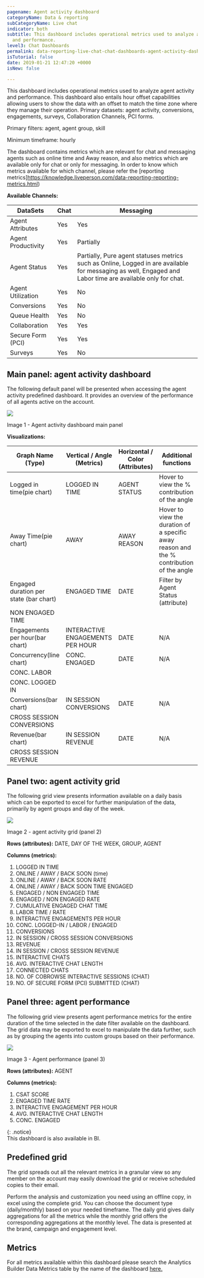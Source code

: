 ```yaml
---
pagename: Agent activity dashboard
categoryName: Data & reporting
subCategoryName: Live chat
indicator: both
subtitle: This dashboard includes operational metrics used to analyze agent activity
  and performance.
level3: Chat Dashboards
permalink: data-reporting-live-chat-chat-dashboards-agent-activity-dashboard.html
isTutorial: false
date: 2019-01-21 12:47:20 +0000
isNew: false

---
```

This dashboard includes operational metrics used to analyze agent activity and performance. This dashboard also entails hour offset capabilities allowing users to show the data with an offset to match the time zone where they manage their operation.
Primary datasets: agent activity, conversions, engagements, surveys, Collaboration Channels, PCI forms.

Primary filters: agent, agent group, skill

Minimum timeframe: hourly

The dashboard contains metrics which are relevant for chat and messaging agents such as online time and Away reason, and also metrics which are available only for chat or only for messaging. 
In order to know which metrics available for which channel, please refer the [reporting metrics]https://knowledge.liveperson.com/data-reporting-reporting-metrics.html)

**Available Channels:**

| DataSets | Chat | Messaging | 
| --- | --- | --- | 
| Agent Attributes | Yes | Yes | 
| Agent Productivity | Yes | Partially | 
| Agent Status | Yes | Partially, Pure agent statuses metrics such as Online, Logged in are available for messaging as well, Engaged and Labor time are available only for chat. | 
| Agent Utilization | Yes | No | 
| Conversions | Yes | No | 
| Queue Health | Yes | No | 
| Collaboration | Yes | Yes |
| Secure Form (PCI)| Yes | Yes |
| Surveys | Yes | No |

## Main panel: agent activity dashboard

The following default panel will be presented when accessing the agent activity predefined dashboard. It provides an overview of the performance of all agents active on the account.

![](/img/Agent_Activity_agent_activity_dashboard.jpg)

Image 1 - Agent activity dashboard main panel

**Visualizations:**

| Graph Name (Type) | Vertical / Angle (Metrics) | Horizontal / Color (Attributes) | Additional functions |
| --- | --- | --- | --- |
| Logged in time(pie chart) | LOGGED IN TIME | AGENT STATUS | Hover to view the % contribution of the angle |
| Away Time(pie chart) | AWAY | AWAY REASON | Hover to view the duration of a specific away reason and the % contribution of the angle |
| Engaged duration per state (bar chart) | ENGAGED TIME | DATE | Filter by Agent Status (attribute) |
| NON ENGAGED TIME |  |  |  |
| Engagements per hour(bar chart) | INTERACTIVE ENGAGEMENTS PER HOUR | DATE | N/A |
| Concurrency(line chart) | CONC. ENGAGED | DATE | N/A |
| CONC. LABOR |  |  |  |
| CONC. LOGGED IN |  |  |  |
| Conversions(bar chart) | IN SESSION CONVERSIONS | DATE | N/A |
| CROSS SESSION CONVERSIONS |  |  |  |
| Revenue(bar chart) | IN SESSION REVENUE | DATE | N/A |
| CROSS SESSION REVENUE |  |  |  |

## Panel two: agent activity grid

The following grid view presents information available on a daily basis which can be exported to excel for further manipulation of the data, primarily by agent groups and day of the week.

![](/img/Agent-Activity-Grid.jpg)

Image 2 - agent activity grid (panel 2)

**Rows (attributes):** DATE, DAY OF THE WEEK, GROUP, AGENT

**Columns (metrics):**

 1. LOGGED IN TIME
 2. ONLINE / AWAY / BACK SOON (time)
 3. ONLINE / AWAY / BACK SOON RATE
 4. ONLINE / AWAY / BACK SOON TIME ENGAGED
 5. ENGAGED / NON ENGAGED TIME
 6. ENGAGED / NON ENGAGED RATE
 7. CUMULATIVE ENGAGED CHAT TIME
 8. LABOR TIME / RATE
 9. INTERACTIVE ENGAGEMENTS PER HOUR
10. CONC. LOGGED-IN / LABOR / ENGAGED
11. CONVERSIONS
12. IN SESSION / CROSS SESSION CONVERSIONS
13. REVENUE
14. IN SESSION / CROSS SESSION REVENUE
15. INTERACTIVE CHATS
16. AVG. INTERACTIVE CHAT LENGTH
17. CONNECTED CHATS
18. NO. OF COBROWSE INTERACTIVE SESSIONS (CHAT)
19. NO. OF SECURE FORM (PCI) SUBMITTED (CHAT)

## Panel three: agent performance

The following grid view presents agent performance metrics for the entire duration of the time selected in the date filter available on the dashboard. The grid data may be exported to excel to manipulate the data further, such as by grouping the agents into custom groups based on their performance.

![](/img/Agent-activity-agent-performance_chat.jpg)

Image 3 - Agent performance (panel 3)

**Rows (attributes):** AGENT

**Columns (metrics):**

1. CSAT SCORE
2. ENGAGED TIME RATE
3. INTERACTIVE ENGAGEMENT PER HOUR
4. AVG. INTERACTIVE CHAT LENGTH
5. CONC. ENGAGED

{: .notice}  
This dashboard is also available in BI.

## Predefined grid

The grid spreads out all the relevant metrics in a granular view so any member on the account may easily download the grid or receive scheduled copies to their email.

Perform the analysis and customization you need using an offline copy, in excel using the complete grid. You can choose the document type (daily/monthly) based on your needed timeframe. The daily grid gives daily aggregations for all the metrics while the monthly grid offers the corresponding aggregations at the monthly level. The data is presented at the brand, campaign and engagement level.

## Metrics

For all metrics available within this dashboard please search the Analytics Builder Data Metrics table by the name of the dashboard [here.](https://knowledge.liveperson.com/data-reporting-reporting-metrics.html)
